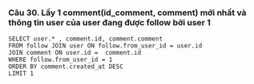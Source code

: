### Câu 30. Lấy 1 comment(id_comment,  comment) mới nhất và thông tin user của user đang được follow bởi user 1
```
SELECT user.* , comment.id, comment.comment
FROM follow JOIN user ON follow.from_user_id = user.id
JOIN comment ON user.id =  comment.id
WHERE follow.from_user_id = 1
ORDER BY comment.created_at DESC
LIMIT 1
```
